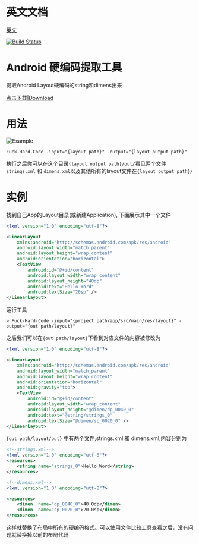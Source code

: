 # 英文文档
[英文](./README.md)

[![Build Status](https://travis-ci.org/Kutear/Fuck-Hard-Code.svg?branch=master)](https://travis-ci.org/Kutear/Fuck-Hard-Code)

# Android 硬编码提取工具

提取Android Layout硬编码的string和dimens出来

[点击下载|Download](https://gobuilder.me/github.com/Kutear/Fuck-Hard-Code)

# 用法
![Example](http://kutear.qiniudn.com/2017/01/22/20170122134752.png)

```
Fuck-Hard-Code -input="{layout path}" -output="{layout output path}"
```

执行之后你可以在这个目录`{layout output path}/out/`看见两个文件`strings.xml` 和 `dimens.xml`以及其他所有的layout文件在`{layout output path}/`

# 实例

找到自己App的Layout目录(或新建Application),
下面展示其中一个文件

```xml
<?xml version="1.0" encoding="utf-8"?>

<LinearLayout
	xmlns:android="http://schemas.android.com/apk/res/android"
	android:layout_width="match_parent"
	android:layout_height="wrap_content"
	android:orientation="horizontal">
	<TextView
		android:id="@+id/content"
		android:layout_width="wrap_content"
		android:layout_height="40dp"
		android:text="Hello Word"
		android:textSize="20sp" />
</LinearLayout>
```

运行工具

```
> Fuck-Hard-Code -input="{project path/app/src/main/res/layout}" -output="{out path/layout}"
```

之后我们可以在`{out path/layout}`下看到对应文件的内容被修改为

```xml
<?xml version="1.0" encoding="utf-8"?>

<LinearLayout
	xmlns:android="http://schemas.android.com/apk/res/android"
	android:layout_width="match_parent"
	android:layout_height="wrap_content"
	android:orientation="horizontal"
	android:gravity="top">
	<TextView
		android:id="@+id/content"
		android:layout_width="wrap_content"
		android:layout_height="@dimen/dp_0040_0"
		android:text="@string/strings_0"
		android:textSize="@dimen/sp_0020_0" />
</LinearLayout>
```

`{out path/layout/out}` 中有两个文件,strings.xml 和 dimens.xml,内容分别为

```xml
<!--strings.xml-->
<?xml version="1.0" encoding="utf-8"?>
<resources>
	<string	name="strings_0">Hello Word</string>
</resources>
```

```xml
<!--dimens.xml-->
<?xml version="1.0" encoding="utf-8"?>

<resources>
	<dimen	name="dp_0040_0">40.0dp</dimen>
	<dimen	name="sp_0020_0">20.0sp</dimen>
</resources>
```

这样就替换了布局中所有的硬编码格式。可以使用文件比较工具查看之后，没有问题就替换掉以前的布局代码

